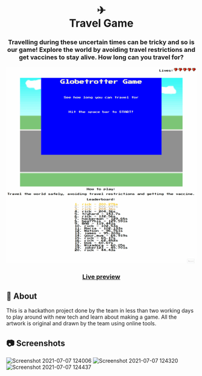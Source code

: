 <h1 align="center">✈<br>
  Travel Game
</h1>
<h3 align="center">Travelling during these uncertain times can be tricky and so is our game!
Explore the world by avoiding travel restrictions and get vaccines to stay alive. 
How long can you travel for?</h3>

<div align="center" > 
<img src="./images/hack.gif" />
</div>
<h3 align="center"><a href="https://pawker.github.io/hackathon-travelling-game/" target="_blank">Live preview </a></h3>

## 💬 About

This is a hackathon project done by the team in less than two working days to play around with new tech and learn about making a game.
All the artwork is original and drawn by the team using online tools.

## 📷 Screenshots

![Screenshot 2021-07-07 124006](https://user-images.githubusercontent.com/17674403/124753304-b7c4af00-df20-11eb-94cd-6c95f71cc6ce.jpg)
![Screenshot 2021-07-07 124320](https://user-images.githubusercontent.com/17674403/124753457-ec386b00-df20-11eb-973b-06cfe1bcc831.jpg)
![Screenshot 2021-07-07 124437](https://user-images.githubusercontent.com/17674403/124753609-1a1daf80-df21-11eb-801b-2287fafc2c66.jpg)
